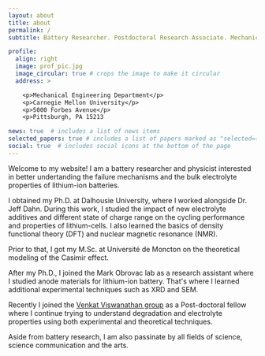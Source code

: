 ```yaml
---
layout: about
title: about
permalink: /
subtitle: Battery Researcher. Postdoctoral Research Associate. Mechanical Engineering. Carnegie Mellon University.

profile:
  align: right
  image: prof_pic.jpg
  image_circular: true # crops the image to make it circular
  address: >

    <p>Mechanical Engineering Department</p>
    <p>Carnegie Mellon University</p>
    <p>5000 Forbes Avenue</p>
    <p>Pittsburgh, PA 15213

news: true  # includes a list of news items
selected_papers: true # includes a list of papers marked as "selected={true}"
social: true  # includes social icons at the bottom of the page
---
```

Welcome to my website! I am a battery researcher and physicist interested in better undertanding the failure mechanisms and the bulk electrolyte properties of lithium-ion batteries.
 
I obtained my Ph.D. at Dalhousie University, where I worked alongside Dr. Jeff Dahn. During this work, I studied the impact of new electrolyte additives and different state of charge range on the cycling performance and properties of lithium-cells. I also learned the basics of density functional theory (DFT) and nuclear magnetic resonance (NMR).
 
Prior to that, I got my M.Sc. at Université de Moncton on the theoretical modeling of the Casimir effect.
 
After my Ph.D., I joined the Mark Obrovac lab as a research assistant where I studied anode materials for lithium-ion battery. That's where I learned additional experimental techniques such as XRD and SEM.
 
Recently I joined the [Venkat Viswanathan group](https://www.cmu.edu/me/venkatgroup/) as a Post-doctoral fellow where I continue trying to understand degradation and electrolyte properties using both experimental and theoretical techniques.
 
Aside from battery research, I am also passinate by all fields of science, science communication and the arts.